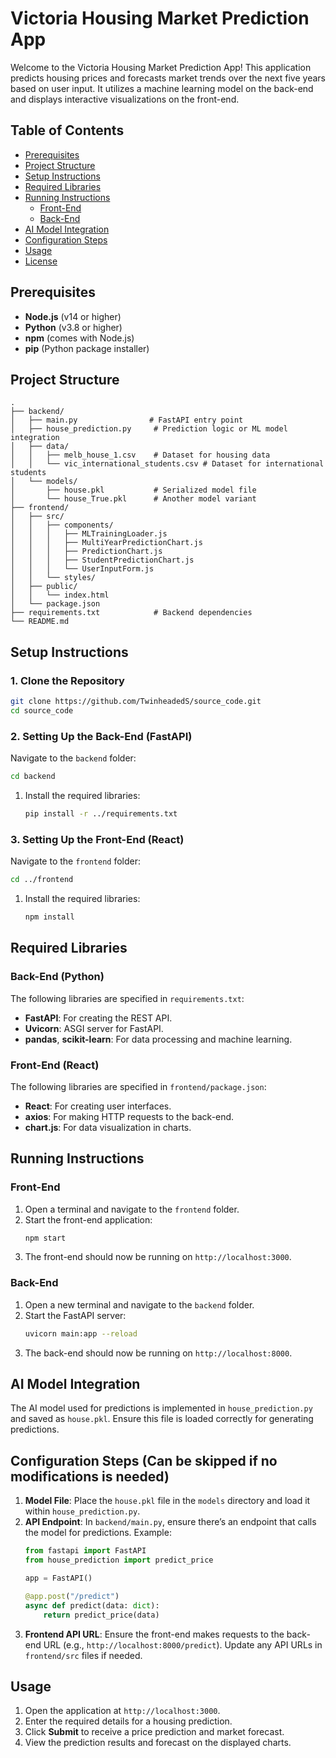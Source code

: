 
# Victoria Housing Market Prediction App

Welcome to the Victoria Housing Market Prediction App! This application predicts housing prices and forecasts market trends over the next five years based on user input. It utilizes a machine learning model on the back-end and displays interactive visualizations on the front-end.

## Table of Contents
- [Prerequisites](#prerequisites)
- [Project Structure](#project-structure)
- [Setup Instructions](#setup-instructions)
- [Required Libraries](#required-libraries)
- [Running Instructions](#running-instructions)
  - [Front-End](#front-end)
  - [Back-End](#back-end)
- [AI Model Integration](#ai-model-integration)
- [Configuration Steps](#configuration-steps)
- [Usage](#usage)
- [License](#license)

## Prerequisites

- **Node.js** (v14 or higher)
- **Python** (v3.8 or higher)
- **npm** (comes with Node.js)
- **pip** (Python package installer)

## Project Structure

```
.
├── backend/
│   ├── main.py                # FastAPI entry point
│   ├── house_prediction.py     # Prediction logic or ML model integration
│   ├── data/
│   │   ├── melb_house_1.csv    # Dataset for housing data
│   │   └── vic_international_students.csv # Dataset for international students
│   └── models/
│       ├── house.pkl           # Serialized model file
│       └── house_True.pkl      # Another model variant
├── frontend/
│   ├── src/
│   │   ├── components/
│   │   │   ├── MLTrainingLoader.js
│   │   │   ├── MultiYearPredictionChart.js
│   │   │   ├── PredictionChart.js
│   │   │   ├── StudentPredictionChart.js
│   │   │   └── UserInputForm.js
│   │   └── styles/
│   ├── public/
│   │   └── index.html
│   └── package.json
├── requirements.txt            # Backend dependencies
└── README.md
```

## Setup Instructions

### 1. Clone the Repository

```bash
git clone https://github.com/TwinheadedS/source_code.git
cd source_code
```

### 2. Setting Up the Back-End (FastAPI)

Navigate to the `backend` folder:

```bash
cd backend
```

1. Install the required libraries:
   ```bash
   pip install -r ../requirements.txt
   ```

### 3. Setting Up the Front-End (React)

Navigate to the `frontend` folder:

```bash
cd ../frontend
```

1. Install the required libraries:
   ```bash
   npm install
   ```

## Required Libraries

### Back-End (Python)

The following libraries are specified in `requirements.txt`:
- **FastAPI**: For creating the REST API.
- **Uvicorn**: ASGI server for FastAPI.
- **pandas**, **scikit-learn**: For data processing and machine learning.

### Front-End (React)

The following libraries are specified in `frontend/package.json`:
- **React**: For creating user interfaces.
- **axios**: For making HTTP requests to the back-end.
- **chart.js**: For data visualization in charts.

## Running Instructions

### Front-End

1. Open a terminal and navigate to the `frontend` folder.
2. Start the front-end application:
   ```bash
   npm start
   ```
3. The front-end should now be running on `http://localhost:3000`.

### Back-End

1. Open a new terminal and navigate to the `backend` folder.
2. Start the FastAPI server:
   ```bash
   uvicorn main:app --reload
   ```
3. The back-end should now be running on `http://localhost:8000`.

## AI Model Integration

The AI model used for predictions is implemented in `house_prediction.py` and saved as `house.pkl`. Ensure this file is loaded correctly for generating predictions.

## Configuration Steps (Can be skipped if no modifications is needed)

1. **Model File**: Place the `house.pkl` file in the `models` directory and load it within `house_prediction.py`.
2. **API Endpoint**: In `backend/main.py`, ensure there’s an endpoint that calls the model for predictions. Example:
   ```python
   from fastapi import FastAPI
   from house_prediction import predict_price

   app = FastAPI()

   @app.post("/predict")
   async def predict(data: dict):
       return predict_price(data)
   ```
3. **Frontend API URL**: Ensure the front-end makes requests to the back-end URL (e.g., `http://localhost:8000/predict`). Update any API URLs in `frontend/src` files if needed.

## Usage

1. Open the application at `http://localhost:3000`.
2. Enter the required details for a housing prediction.
3. Click **Submit** to receive a price prediction and market forecast.
4. View the prediction results and forecast on the displayed charts.
